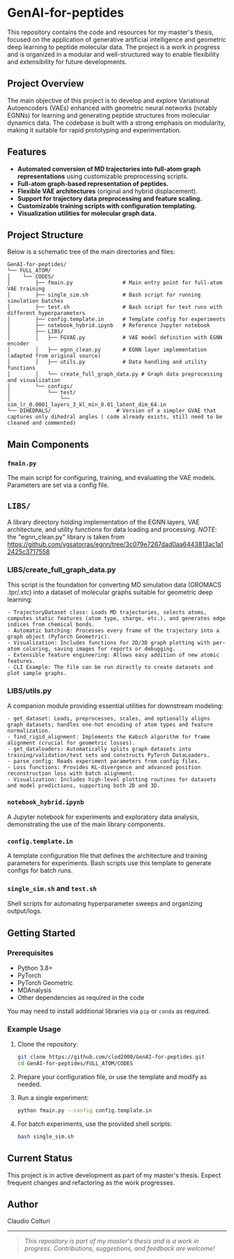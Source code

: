# GenAI-for-peptides

This repository contains the code and resources for my master's thesis, focused on the application of generative artificial intelligence and geometric deep learning to peptide molecular data. The project is a work in progress and is organized in a modular and well-structured way to enable flexibility and extensibility for future developments.

## Project Overview

The main objective of this project is to develop and explore Variational Autoencoders (VAEs) enhanced with geometric neural networks (notably EGNNs) for learning and generating peptide structures from molecular dynamics data. The codebase is built with a strong emphasis on modularity, making it suitable for rapid prototyping and experimentation.

## Features
- **Automated conversion of MD trajectories into full-atom graph representations** using customizable preprocessing scripts.
- **Full-atom graph-based representation of peptides.**
- **Flexible VAE architectures** (original and hybrid displacement).
- **Support for trajectory data preprocessing and feature scaling.**
- **Customizable training scripts with configuration templating.**
- **Visualization utilities for molecular graph data.**

## Project Structure

Below is a schematic tree of the main directories and files:
```
GenAI-for-peptides/
└── FULL_ATOM/
│    └── CODES/
│        ├── fmain.py                # Main entry point for full-atom VAE training
│        ├── single_sim.sh           # Bash script for running simulation batches
│        ├── test.sh                 # Bash script for test runs with different hyperparameters
│        ├── config.template.in      # Template config for experiments
│        ├── notebook_hybrid.ipynb   # Reference Jupyter notebook
│        ├── LIBS/
│        │   ├── FGVAE.py            # VAE model definition with EGNN encoder
│        │   ├── egnn_clean.py       # EGNN layer implementation (adapted from original source)
│        │   ├── utils.py            # Data handling and utility functions
│        │   └── create_full_graph_data.py # Graph data preprocessing and visualization
│        └── configs/
│            └── test/
│                └── sim_lr_0.0001_layers_3_kl_min_0.01_latent_dim_64.in
└── DIHEDRALS/                     # Version of a simpler GVAE that captures only dihedral angles ( code already exists, still need to be cleaned and commented)
```


## Main Components

### `fmain.py`
The main script for configuring, training, and evaluating the VAE models. Parameters are set via a config file.

## `LIBS/`
A library directory holding implementation of the EGNN layers, VAE architecture, and utility functions for data loading and processing.
*NOTE*: the "egnn_clean.py" library is taken from https://github.com/vgsatorras/egnn/tree/3c079e7267dad0aa6443813ac1a12425c3717558
 
### LIBS/create_full_graph_data.py

This script is the foundation for converting MD simulation data (GROMACS .tpr/.xtc) into a dataset of molecular graphs suitable for geometric deep learning:

    - TrajectoryDataset class: Loads MD trajectories, selects atoms, computes static features (atom type, charge, etc.), and generates edge indices from chemical bonds.
    - Automatic batching: Processes every frame of the trajectory into a graph object (PyTorch Geometric).
    - Visualization: Includes functions for 2D/3D graph plotting with per-atom coloring, saving images for reports or debugging.
    - Extensible feature engineering: Allows easy addition of new atomic features.
    - CLI Example: The file can be run directly to create datasets and plot sample graphs.

### LIBS/utils.py

A companion module providing essential utilities for downstream modeling:

    - get_dataset: Loads, preprocesses, scales, and optionally aligns graph datasets; handles one-hot encoding of atom types and feature normalization.
    - find_rigid_alignment: Implements the Kabsch algorithm for frame alignment (crucial for geometric losses).
    - get_dataloaders: Automatically splits graph datasets into training/validation/test sets and constructs PyTorch DataLoaders.
    - parse_config: Reads experiment parameters from config files.
    - Loss functions: Provides KL-divergence and advanced position reconstruction loss with batch alignment.
    - Visualization: Includes high-level plotting routines for datasets and model predictions, supporting both 2D and 3D.


### `notebook_hybrid.ipynb`
A Jupyter notebook for experiments and exploratory data analysis, demonstrating the use of the main library components.

### `config.template.in`
A template configuration file that defines the architecture and training parameters for experiments. Bash scripts use this template to generate configs for batch runs.

### `single_sim.sh` and `test.sh`
Shell scripts for automating hyperparameter sweeps and organizing output/logs.

## Getting Started

### Prerequisites

- Python 3.8+
- PyTorch
- PyTorch Geometric
- MDAnalysis
- Other dependencies as required in the code

You may need to install additional libraries via `pip` or `conda` as required.

### Example Usage

1. Clone the repository:
    ```sh
    git clone https://github.com/clod2000/GenAI-for-peptides.git
    cd GenAI-for-peptides/FULL_ATOM/CODES
    ```

2. Prepare your configuration file, or use the template and modify as needed.

3. Run a single experiment:
    ```sh
    python fmain.py --config config.template.in
    ```

4. For batch experiments, use the provided shell scripts:
    ```sh
    bash single_sim.sh
    ```

## Current Status

This project is in active development as part of my master's thesis. Expect frequent changes and refactoring as the work progresses.

## Author

Claudio Colturi

---

> _This repository is part of my master's thesis and is a work in progress. Contributions, suggestions, and feedback are welcome!_
